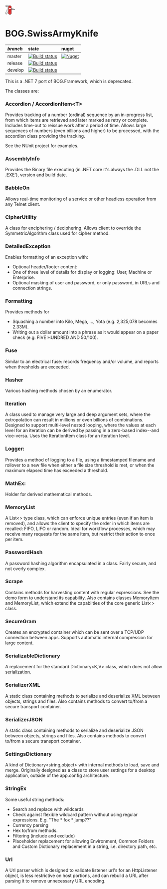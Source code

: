 ![alt text](https://github.com/rambotech/BOG.SwissArmyKnife/blob/master/src/Assets/multitool.png "The most useful collection of miscellaneous tools for .NET Standard 2.1!")

# BOG.SwissArmyKnife

| *branch* | state | nuget |
| :--- | :--- | :--- |
| master | [![Build status](https://app.travis-ci.com/rambotech/BOG.SwissArmyKnife.svg?branch=master)](https://app.travis-ci.com/rambotech/BOG.SwissArmyKnife) | [![Nuget](https://img.shields.io/nuget/v/BOG.SwissArmyKnife)](https://www.nuget.org/packages/BOG.SwissArmyKnife/) |
| release | [![Build status](https://app.travis-ci.com/rambotech/BOG.SwissArmyKnife.svg?branch=release)](https://app.travis-ci.com/rambotech/BOG.SwissArmyKnife) | |
| develop | [![Build status](https://app.travis-ci.com/rambotech/BOG.SwissArmyKnife.svg?branch=develop)](https://app.travis-ci.com/rambotech/BOG.SwissArmyKnife) | |


This is a .NET 7 port of BOG.Framework, which is deprecated.

The classes are:

### Accordion / AccordionItem&lt;T>
  Provides tracking of a number (ordinal) sequence by an in-progress list, from which items are retrieved and later marked as retry or complete.  Includes time-out to
  reissue work after a period of time.  Allows large sequences of numbers (even billions and higher) to be processed, with the accordion class providing the tracking.

See the NUnit project for examples.

### AssemblyInfo
  Provides the Binary file executing (in .NET core it's always the .DLL not the .EXE'), version and build date.

### BabbleOn
  Allows real-time monitoring of a service or other headless operation from any Telnet client.
  
### CipherUtility
  A class for enciphering / deciphering.  Allows client to override the SymmetricAlgorithm class used for cipher method.

### DetailedException
  Enables formatting of an exception with:
  - Optional header/footer content:
  - One of three level of details for display or logging: User, Machine or Enterprise.
  - Optional masking of user and password, or only password, in URLs and connection strings.
  
### Formatting
  Provides methods for 
  - Squashing a number into Kilo, Mega, ..., Yota (e.g. 2,325,078 becomes 2.33M).
  - Writing out a dollar amount into a phrase as it would appear on a paper check (e.g. FIVE HUNDRED AND 50/100).

### Fuse
  Similar to an electrical fuse: records frequency and/or volume, and reports when thresholds are exceeded.

### Hasher
  Various hashing methods chosen by an enumerator.

### Iteration
  A class used to manage very large and deep argument sets, where the extropolation can result in millions
  or even billions of combinations. Designed to support multi-level nested looping, where the values at each level 
  for an iteration can be derived by passing in a zero-based index--and vice-versa.  Uses the IterationItem class 
  for an iteration level.

### Logger:
  Provides a method of logging to a file, using a timestamped filename and rollover to a new file when 
  either a file size threshold is met, or when the maximum elapsed time has exceeded a threshold.

### MathEx:
  Holder for derived mathematical methods.
  
### MemoryList
  A List<> type class, which can enforce unique entries (even if an item is removed), and allows the client
  to specify the order in which items are recalled: FIFO, LIFO or random. Ideal for workflow processes,
  which may receive many requests for the same item, but restrict their action to once per item.
  
### PasswordHash
  A password hashing algorithm encapsulated in a class.  Fairly secure, and not overly complex.
  
### Scrape
  Contains methods for harvesting content with regular expressions.  See the demo form to understand its
  capability.  Also contains classes MemoryItem and MemoryList, which extend the capabilties of the core
  generic List<> class.

### SecureGram
  Creates an encrypted container which can be sent over a TCP/UDP connection between apps.  Supports automatic
  internal compression for large content.

### SerializableDictionary
  A replacement for the standard Dictionary<K,V> class, which does not allow serialization.
  
### SerializerXML
  A static class containing methods to serialize and deserialize XML between objects, strings and files.
  Also contains methods to convert to/from a secure transport container.
  
### SerializerJSON
  A static class containing methods to serialize and deserialize JSON between objects, strings and files.
  Also contains methods to convert to/from a secure transport container.
  
### SettingsDictionary
  A kind of Dictionary<string,object> with internal methods to load, save and merge.  Originally designed
  as a class to store user settings for a desktop application, outside of the app.config architecture.
  
### StringEx
  Some useful string methods:
  - Search and replace with wildcards
  - Check against flexible wildcard pattern without using regular expressions.  E.g. "The * fox * jump??"
  - Currency parsing
  - Hex to/from methods.
  - Filtering (include and exclude)
  - Placeholder replacement for allowing Environment, Common Folders and Custom Dictionary replacement in 
    a string, i.e. directory path, etc.

### Url
  A Url parser which is designed to validate listener url's for an HttpListener object, is less restrictive on
  host portions, and can rebuild a URL after parsing it to remove unnecessary URL encoding.
